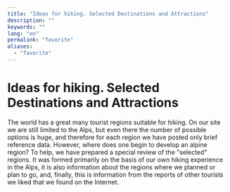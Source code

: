 ```yaml
---
title: "Ideas for hiking. Selected Destinations and Attractions"
description: ""
keywords: ""
lang: "en"
permalink: "favorite"
aliases:
  - "favorite"
---
```


# Ideas for hiking. Selected Destinations and Attractions

The world has a great many tourist regions suitable for hiking. On our site we are still limited to the Alps, but even there the number of possible options is huge, and therefore for each region we have posted only brief reference data. However, where does one begin to develop an alpine region? To help, we have prepared a special review of the "selected" regions. It was formed primarily on the basis of our own hiking experience in the Alps, it is also information about the regions where we planned or plan to go, and, finally, this is information from the reports of other tourists we liked that we found on the Internet.
